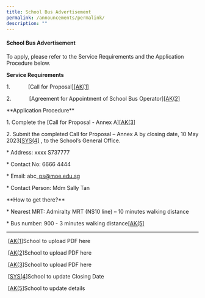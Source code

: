 ```yaml
---
title: School Bus Advertisement
permalink: /announcements/permalink/
description: ""
---
```

   #### School Bus Advertisement

To apply, please refer to the Service Requirements and the Application Procedure below.

**Service Requirements**

1.            \[Call for Proposal\][\[AK(1\]](#_msocom_1) 

2.            \[Agreement for Appointment of School Bus Operator\][\[AK(2\]](#_msocom_2) 

\*\*Application Procedure\*\*

1\. Complete the \[Call for Proposal - Annex A\][\[AK(3\]](#_msocom_3) 

2\. Submit the completed Call for Proposal – Annex A by closing date, 10 May 2023[\[SYS(4\]](#_msocom_4) , to the School’s General Office.

\* Address: xxxx S737777

\* Contact No: 6666 4444

\* Email: abc\_ps@moe.edu.sg

\* Contact Person: Mdm Sally Tan

\*\*How to get there?\*\*

\* Nearest MRT: Admiralty MRT (NS10 line) – 10 minutes walking distance

\* Bus number: 900 - 3 minutes walking distance[\[AK(5\]](#_msocom_5) 

* * *

 [\[AK(1\]](#_msoanchor_1)School to upload PDF here

 [\[AK(2\]](#_msoanchor_2)School to upload PDF here

 [\[AK(3\]](#_msoanchor_3)School to upload PDF here

 [\[SYS(4\]](#_msoanchor_4)School to update Closing Date

 [\[AK(5\]](#_msoanchor_5)School to update details